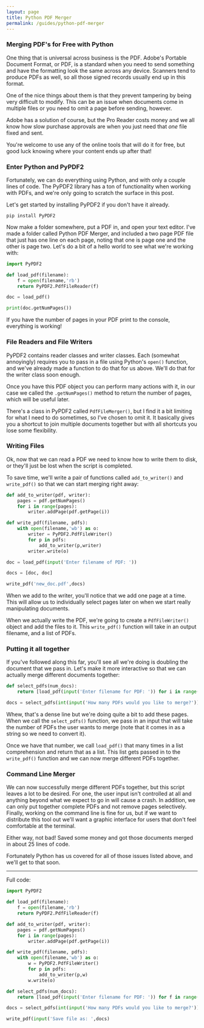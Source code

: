 ```yaml
---
layout: page
title: Python PDF Merger
permalink: /guides/python-pdf-merger
---
```


### Merging PDF's for Free with Python

One thing that is universal across business is the PDF. Adobe's Portable Document Format, or PDF, is a standard when you need to send something and have the formatting look the same across any device. Scanners tend to produce PDFs as well, so all those signed records usually end up in this format.

One of the nice things about them is that they prevent tampering by being very difficult to modify. This can be an issue when documents come in multiple files or you need to omit a page before sending, however.

Adobe has a solution of course, but the Pro Reader costs money and we all know how slow purchase approvals are when you just need that *one* file fixed and sent.

You're welcome to use any of the online tools that will do it for free, but good luck knowing where your content ends up after that!

### Enter Python and PyPDF2

Fortunately, we can do everything using Python, and with only a couple lines of code. The PyPDF2 library has a ton of functionality when working with PDFs, and we're only going to scratch the surface in this post.

Let's get started by installing PyPDF2 if you don't have it already.

```
pip install PyPDF2
```

Now make a folder somewhere, put a PDF in, and open your text editor. I've made a folder called Python PDF Merger, and included a two page PDF file that just has one line on each page, noting that one is page one and the other is page two. Let's do a bit of a hello world to see what we're working with:

```python
import PyPDF2

def load_pdf(filename):
    f = open(filename,'rb')
    return PyPDF2.PdfFileReader(f)

doc = load_pdf()

print(doc.getNumPages())
```

If you have the number of pages in your PDF print to the console, everything is working!

### File Readers and File Writers

PyPDF2 contains reader classes and writer classes. Each (somewhat annoyingly) requires you to pass in a file using Python's `open()` function, and we've already made a function to do that for us above. We'll do that for the writer class soon enough.

Once you have this PDF object you can perform many actions with it, in our case we called the `.getNumPages()` method to return the number of pages, which will be useful later.

There's a class in PyPDF2 called `PdfFileMerger()`, but I find it a bit limiting for what I need to do sometimes, so I've chosen to omit it. It basically gives you a shortcut to join multiple documents together but with all shortcuts you lose some flexibility.

### Writing Files

Ok, now that we can read a PDF we need to know how to write them to disk, or they'll just be lost when the script is completed.

To save time, we'll write a pair of functions called `add_to_writer()` and `write_pdf()` so that we can start merging right away:

```python
def add_to_writer(pdf, writer):
    pages = pdf.getNumPages()
    for i in range(pages):
        writer.addPage(pdf.getPage(i))

def write_pdf(filename, pdfs):
    with open(filename,'wb') as o:
        writer = PyPDF2.PdfFileWriter()
        for p in pdfs:
            add_to_writer(p,writer)
        writer.write(o)

doc = load_pdf(input('Enter filename of PDF: '))

docs = [doc, doc]

write_pdf('new_doc.pdf',docs)
```

When we add to the writer, you'll notice that we add one page at a time. This will allow us to individually select pages later on when we start really manipulating documents.

When we actually write the PDF, we're going to create a `PdfFileWriter()` object and add the files to it. This `write_pdf()` function will take in an output filename, and a list of PDFs.

### Putting it all together

If you've followed along this far, you'll see all we're doing is doubling the document that we pass in. Let's make it more interactive so that we can actually merge different documents together:

```python
def select_pdfs(num_docs):
    return [load_pdf(input('Enter filename for PDF: ')) for i in range(num_docs)]

docs = select_pdfs(int(input('How many PDFs would you like to merge?')))
```

Whew, that's a dense line but we're doing quite a bit to add these pages. When we call the `select_pdfs()` function, we pass in an input that will take the number of PDFs the user wants to merge (note that it comes in as a string so we need to convert it).

Once we have that number, we call `load_pdf()` that many times in a list comprehension and return that as a list. This list gets passed in to the `write_pdf()` function and we can now merge different PDFs together.

### Command Line Merger

We can now successfully merge different PDFs together, but this script leaves a lot to be desired. For one, the user input isn't controlled at all and anything beyond what we expect to go in will cause a crash. In addition, we can only put together complete PDFs and not remove pages selectively. Finally, working on the command line is fine for us, but if we want to distribute this tool out we'll want a graphic interface for users that don't feel comfortable at the terminal.

Either way, not bad! Saved some money and got those documents merged in about 25 lines of code.

Fortunately Python has us covered for all of those issues listed above, and we'll get to that soon.

---

Full code:

```python
import PyPDF2

def load_pdf(filename):
    f = open(filename,'rb')
    return PyPDF2.PdfFileReader(f)

def add_to_writer(pdf, writer):
    pages = pdf.getNumPages()
    for i in range(pages):
        writer.addPage(pdf.getPage(i))

def write_pdf(filename, pdfs):
    with open(filename,'wb') as o:
        w = PyPDF2.PdfFileWriter()
        for p in pdfs:
            add_to_writer(p,w)
        w.write(o)

def select_pdfs(num_docs):
    return [load_pdf(input('Enter filename for PDF: ')) for f in range(num_docs)]

docs = select_pdfs(int(input('How many PDFs would you like to merge?')))

write_pdf(input('Save file as: ',docs)
```
